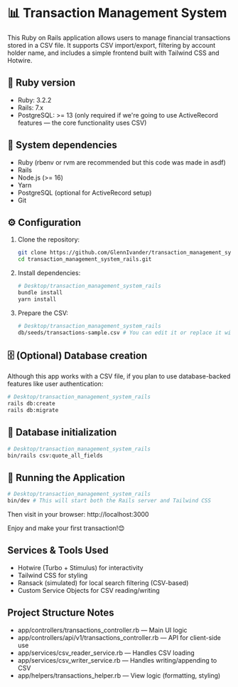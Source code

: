 # 📊 Transaction Management System
This Ruby on Rails application allows users to manage financial transactions stored in a CSV file. It supports CSV import/export, filtering by account holder name, and includes a simple frontend built with Tailwind CSS and Hotwire.

## 🔧 Ruby version
- Ruby: 3.2.2
- Rails: 7.x
- PostgreSQL: >= 13 (only required if we're going to use ActiveRecord features — the core functionality uses CSV)

## 🧩 System dependencies
- Ruby (rbenv or rvm are recommended but this code was made in asdf)
- Rails
- Node.js (>= 16)
- Yarn
- PostgreSQL (optional for ActiveRecord setup)
- Git

## ⚙️ Configuration
1. Clone the repository:
   ```bash
   git clone https://github.com/GlennIvander/transaction_management_system_rails.git
   cd transaction_management_system_rails.git
   ```
3. Install dependencies:
   ```bash
   # Desktop/transaction_management_system_rails
   bundle install
   yarn install
   ```
   
5. Prepare the CSV:
   ```bash
   # Desktop/transaction_management_system_rails
   db/seeds/transactions-sample.csv # You can edit it or replace it with your own data.
   ```

## 🗄️ (Optional) Database creation
  Although this app works with a CSV file, if you plan to use database-backed features like user authentication:
  ```bash
  # Desktop/transaction_management_system_rails
  rails db:create
  rails db:migrate
  ```

## 🔌 Database initialization
  ```bash
  # Desktop/transaction_management_system_rails
  bin/rails csv:quote_all_fields
   ```

## 🚀 Running the Application
   ```bash
  # Desktop/transaction_management_system_rails
  bin/dev # This will start both the Rails server and Tailwind CSS
   ```
  Then visit in your browser: http://localhost:3000
  
  Enjoy and make your first transaction!😊

## Services & Tools Used
  - Hotwire (Turbo + Stimulus) for interactivity
  - Tailwind CSS for styling
  - Ransack (simulated) for local search filtering (CSV-based)
  - Custom Service Objects for CSV reading/writing

## Project Structure Notes
  - app/controllers/transactions_controller.rb — Main UI logic
  - app/controllers/api/v1/transactions_controller.rb — API for client-side use
  - app/services/csv_reader_service.rb — Handles CSV loading
  - app/services/csv_writer_service.rb — Handles writing/appending to CSV
  - app/helpers/transactions_helper.rb — View logic (formatting, styling)
  

